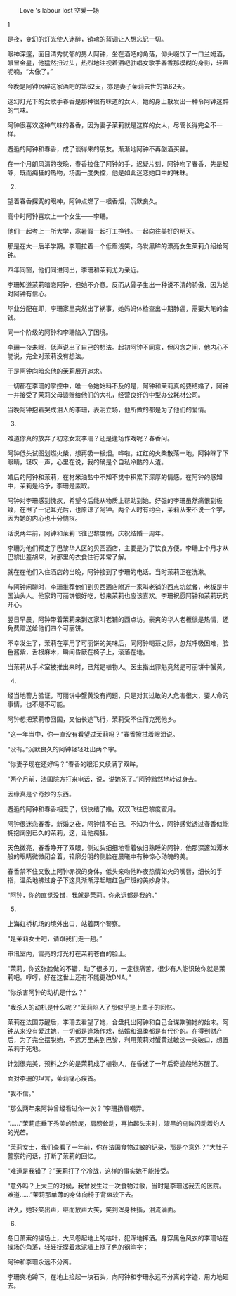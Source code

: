 　　Love 's labour lost    空爱一场


1


是夜，变幻的灯光使人迷醉，销魂的蓝调让人想忘记一切。

眼神深邃，面目清秀忧郁的男人阿钟，坐在酒吧的角落，仰头啜饮了一口兰姆酒，眼冒金星，他猛然扭过头，热烈地注视着酒吧驻唱女歌手春香那模糊的身影，轻声呢喃，“太像了。”

今晚是阿钟宿醉这家酒吧的第62天，亦是妻子茉莉去世的第62天。

迷幻灯光下的女歌手春香是那种很有味道的女人，她的身上散发出一种令阿钟迷醉的气味。

阿钟很喜欢这种气味的春香，因为妻子茉莉就是这样的女人，尽管长得完全不一样。

邂逅的阿钟和春香，成了谈得来的朋友。渐渐地阿钟不再酗酒买醉。

在一个月朗风清的夜晚，春香拉住了阿钟的手，迟疑片刻，阿钟吻了春香，先是轻啄，既而痴狂的热吻，场面一度失控，他是如此迷恋她口中的味昧。

2.

望着春香探究的眼神，阿钟点燃了一根香烟，沉默良久。

高中时阿钟喜欢上一个女生——李珊。

他们一起考上一所大学，寒暑假一起打工挣钱。一起向往美好的明天。

那是在大一后半学期。李珊拉着一个低眉浅笑，乌发黑眸的漂亮女生茉莉介绍给阿钟。

四年同窗，他们同进同出，李珊和茉莉尤为亲近。

李珊知道茉莉暗恋阿钟，但她不介意。反而从骨子生出一种说不清的骄傲，因为她对阿钟有信心。

毕业分配在即，李珊家里突然出了祸事，她妈妈体检查出中期肺癌，需要大笔的金钱。

同一个阶级的阿钟和李珊陷入了困境。

李珊一夜未眠，低声说出了自己的想法。起初阿钟不同意，但闪念之间，他内心不能说，完全对茉莉没有想法。

于是阿钟向暗恋他的茉莉展开追求。

一切都在李珊的掌控中，唯一令她始料不及的是，阿钟和茉莉真的要结婚了，阿钟一并接受了茉莉父母馈赠给他们的大礼，经营良好的中型办公耗材公司。

当晚阿钟抱着哭成泪人的李珊，表明立场，他所做的都是为了他们的爱情。

3.

难道你真的放弃了初恋女友李珊？还是逢场作戏呢？春香问。

阿钟低头试图划燃火柴，想再吸一根烟。哗啦，红红的火柴散落一地，阿钟眯了下眼睛，轻叹一声，心里在说，我的确是个自私冷酷的人渣。

婚后的阿钟和茉莉，在材米油盐中不知不觉中积累下深厚的情感。在阿钟的感知中，茉莉是给予，李珊是索取。

阿钟对李珊感到愧疚，希望今后能从物质上帮助到她。好强的李珊虽然痛恨到极致，在甩了一记耳光后，也原谅了阿钟。两个人时有约会，茉莉从来不说一个字，因为她的内心也十分愧疚。

话说两年前，阿钟和茉莉飞往巴黎度假，庆祝结婚一周年。

李珊为他们预定了巴黎华人区的贝西酒店，主要是为了饮食方便。李珊上个月才从巴黎出差胡来，对那里的衣食住行非常了解。

就在在他们入住酒店的当晚，阿钟接到了李珊的电话。当时茉莉正在洗漱。

与阿钟闲聊时，李珊推荐他们到贝西酒店附近一家叫老铺的西点坊就餐，老板是中国汕头人。他家的可丽饼很好吃，想来茉莉也应该喜欢。李珊祝愿阿钟和茉莉玩的开心。

翌日早晨，阿钟带着茉莉来到这家叫老铺的西点坊。豪爽的华人老板很是热情，还免费赠送给他们四个可丽饼。

不幸发生了，茉莉在享用了可丽饼的美味后，同阿钟喝茶之际，忽然呼吸困难，脸色酱紫，舌根麻木，瞬间昏厥在椅子上，滚落在地。

当茉莉从手术室被推出来时，已然是植物人。医生指出罪魁竟然是可丽饼中蟹黄。


4.

经当地警方验证，可丽饼中蟹黄没有问题，只是对其过敏的人危害很大，要人命的事情，也不是不可能。

阿钟想把茉莉带回国，又怕长途飞行，茉莉受不住而克死他乡。

“这一年当中，你一直没有看望过茉莉吗？”春香擦拭着眼泪说。

“没有。”沉默良久的阿钟轻轻吐出两个字。

“你妻子现在还好吗？”春香的眼泪又续满了双眸。

“两个月前，法国院方打来电话，说，说她死了。”阿钟黯然地转过身去。

因缘真是个奇妙的东西。

邂逅的阿钟和春香相爱了，很快结了婚。双双飞往巴黎度蜜月。

阿钟很迷恋春香，新婚之夜，阿钟情不自已。不知为什么，阿钟感觉透过春香似能拥抱阔别已久的茉莉，这，让他痴狂。

天色微亮，春香睁开了双眼，侧过头细细地看着依旧熟睡的阿钟，他那深邃如潭水般的眼睛微微闭合着，轮廓分明的侧脸在晨曦中有种惊心动魄的美。

春香禁不住又敷上阿钟赤裸的身体，低头亲吻他昨夜热情如火的嘴唇，细长的手指，温柔地拂过身子下这具渐渐浮起暗红色尸斑的美妙身体。

“阿钟，你的直觉没错，我就是茉莉。你永远都是我的。”



5.

上海虹桥机场的境外出口，站着两个警察。

“是茉莉女士吧，请跟我们走一趟。”

审讯室内，雪亮的灯光打在茉莉苍白的脸上。

“茉莉，你这张脸做的不错，动了很多刀，一定很痛苦，很少有人能识破你就是茉莉吧。哼哼，好在这世上还有不能更改DNA。”

“你杀害阿钟的动机是什么？”

“我杀人的动机是什么呢？”茉莉陷入了那似乎是上辈子的回忆。

茉莉在法国苏醒后，李珊去看望了她，合盘托出阿钟和自己合谋欺骗她的始末。阿钟从来没有爱过她，一切都是逢场作戏，结婚和温柔都是有代价的。在得到财产后，为了完全摆脱她，不远万里来到巴黎，利用茉莉对蟹黄过敏这一突破口，想置茉莉于死地。

计划很完美，预料之外的是茉莉成了植物人，在昏迷了一年后奇迹般地苏醒了。

面对李珊的坦言，茉莉痛心疾首。

“我不信。”

“那么两年来阿钟曾经看过你一次？”李珊扬眉嘲弄。

“……”茉莉底垂下秀美的脸庞，肩膀耸动，再抬起头来时，漆黑的乌眸闪动着灼人的光芒。

“茉莉女士，我们查看了一年前，你在法国食物过敏的记录，那是个意外？”大肚子警察的问话，打断了茉莉的回忆。

“难道是我错了？”茉莉打了个冷战，这样的事实她不能接受。

“意外吗？上大三的时候，我曾发生过一次食物过敏，当时是李珊送我去的医院。难道……”茉莉那单薄的身体向椅子背瘫软下去。

许久，她轻笑出声，继而放声大笑，笑到浑身抽搐，泪流满面。


6.

冬日萧索的操场上，大风卷起地上的枯叶，犯浑地挥洒。身穿黑色风衣的李珊站在操场的角落，轻轻抚摸着水泥墙上褪了色的钢笔字：

阿钟和李珊永远不分离。

李珊突地蹲下，在地上捡起一块石头，向阿钟和李珊永远不分离的字迹，用力地砸去。












